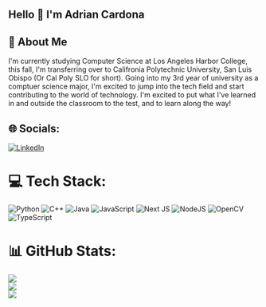 ## Hello 👋 I'm Adrian Cardona

## 🚀 About Me 
I'm currently studying Computer Science at Los Angeles Harbor College, this fall, I'm transferring over to Califronia Polytechnic University, San Luis Obispo (Or Cal Poly SLO for short). Going into my 3rd year of university as a comptuer science major, I'm excited to jump into the tech field and start contributing to the world of technology. I'm excited to put what I've learned in and outside the classroom to the test, and to learn along the way! 


## 🌐 Socials:
[![LinkedIn](https://img.shields.io/badge/LinkedIn-%230077B5.svg?logo=linkedin&logoColor=white)](https://www.linkedin.com/in/adrian-cardona/) 

# 💻 Tech Stack:
![Python](https://img.shields.io/badge/python-3670A0?style=for-the-badge&logo=python&logoColor=ffdd54) ![C++](https://img.shields.io/badge/c++-%2300599C.svg?style=for-the-badge&logo=c%2B%2B&logoColor=white) ![Java](https://img.shields.io/badge/java-%23ED8B00.svg?style=for-the-badge&logo=openjdk&logoColor=white) ![JavaScript](https://img.shields.io/badge/javascript-%23323330.svg?style=for-the-badge&logo=javascript&logoColor=%23F7DF1E) ![Next JS](https://img.shields.io/badge/Next-black?style=for-the-badge&logo=next.js&logoColor=white) ![NodeJS](https://img.shields.io/badge/node.js-6DA55F?style=for-the-badge&logo=node.js&logoColor=white) ![OpenCV](https://img.shields.io/badge/opencv-%23white.svg?style=for-the-badge&logo=opencv&logoColor=white) ![TypeScript](https://img.shields.io/badge/typescript-%23007ACC.svg?style=for-the-badge&logo=typescript&logoColor=white)
# 📊 GitHub Stats:
![](https://github-readme-stats.vercel.app/api?username=Guppty&theme=dark&hide_border=false&include_all_commits=true&count_private=false)<br/>
![](https://nirzak-streak-stats.vercel.app/?user=Guppty&theme=dark&hide_border=false)<br/>
![](https://github-readme-stats.vercel.app/api/top-langs/?username=Guppty&theme=dark&hide_border=false&include_all_commits=true&count_private=false&layout=compact)

<!-- Proudly created with GPRM ( https://gprm.itsvg.in ) -->
